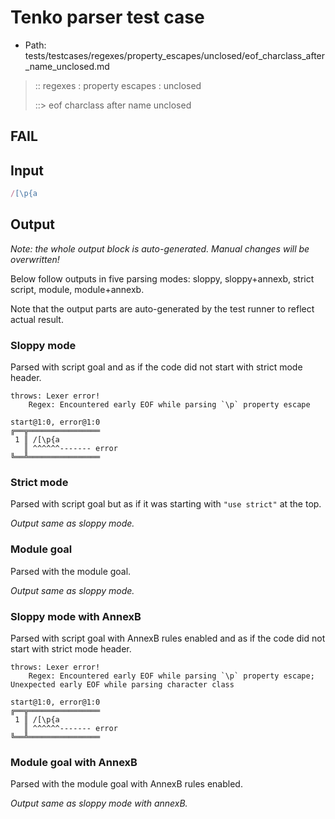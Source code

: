# Tenko parser test case

- Path: tests/testcases/regexes/property_escapes/unclosed/eof_charclass_after_name_unclosed.md

> :: regexes : property escapes : unclosed
>
> ::> eof charclass after name unclosed
## FAIL

## Input

`````js
/[\p{a
`````

## Output

_Note: the whole output block is auto-generated. Manual changes will be overwritten!_

Below follow outputs in five parsing modes: sloppy, sloppy+annexb, strict script, module, module+annexb.

Note that the output parts are auto-generated by the test runner to reflect actual result.

### Sloppy mode

Parsed with script goal and as if the code did not start with strict mode header.

`````
throws: Lexer error!
    Regex: Encountered early EOF while parsing `\p` property escape

start@1:0, error@1:0
╔══╦════════════════
 1 ║ /[\p{a
   ║ ^^^^^^------- error
╚══╩════════════════

`````

### Strict mode

Parsed with script goal but as if it was starting with `"use strict"` at the top.

_Output same as sloppy mode._

### Module goal

Parsed with the module goal.

_Output same as sloppy mode._

### Sloppy mode with AnnexB

Parsed with script goal with AnnexB rules enabled and as if the code did not start with strict mode header.

`````
throws: Lexer error!
    Regex: Encountered early EOF while parsing `\p` property escape; Unexpected early EOF while parsing character class

start@1:0, error@1:0
╔══╦════════════════
 1 ║ /[\p{a
   ║ ^^^^^^------- error
╚══╩════════════════

`````

### Module goal with AnnexB

Parsed with the module goal with AnnexB rules enabled.

_Output same as sloppy mode with annexB._

